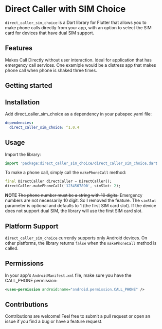 <!--
This README describes the package. If you publish this package to pub.dev,
this README's contents appear on the landing page for your package.

For information about how to write a good package README, see the guide for
[writing package pages](https://dart.dev/guides/libraries/writing-package-pages).

For general information about developing packages, see the Dart guide for
[creating packages](https://dart.dev/guides/libraries/create-library-packages)
and the Flutter guide for
[developing packages and plugins](https://flutter.dev/developing-packages).
-->

# Direct Caller with SIM Choice

`direct_caller_sim_choice` is a Dart library for Flutter that allows you to make phone calls directly from your app, with an option to select the SIM card for devices that have dual SIM support.
## Features

Makes Call Directly without user interaction. Ideal for application that has emergency call services. One examlple would be a distress app that makes phone call when phone is shaked three times.

## Getting started

## Installation

Add direct_caller_sim_choice as a dependency in your pubspec.yaml file:

```yaml
dependencies:
  direct_caller_sim_choice: ^1.0.4
```
## Usage

Import the library:

```dart
import 'package:direct_caller_sim_choice/direct_caller_sim_choice.dart';
```

To make a phone call, simply call the `makePhoneCall` method:

```dart
final DirectCaller directCaller = DirectCaller();
directCaller.makePhoneCall('1234567890', simSlot: 2);
```

**NOTE** ~~The phone number must be a string with 10 digits.~~ Emergency numbers are not necessarily 10 digit. So I removed the feature. The `simSlot` parameter is optional and defaults to 1 (the first SIM card slot). If the device does not support dual SIM, the library will use the first SIM card slot.

## Platform Support

`direct_caller_sim_choice` currently supports only Android devices. On other platforms, the library returns `false` when the `makePhoneCall` method is called.

## Permissions

In your app's `AndroidManifest.xml` file, make sure you have the CALL_PHONE permission:

```xml
<uses-permission android:name="android.permission.CALL_PHONE" />
```

## Contributions

Contributions are welcome! Feel free to submit a pull request or open an issue if you find a bug or have a feature request.


